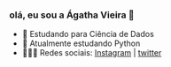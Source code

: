### olá, eu sou a Ágatha Vieira 👋
-  🎲  Estudando para Ciência de Dados
-  🐍  Atualmente estudando Python
-  👩🏽‍💻 Redes sociais: [Instagram](https://www.instagram.com/agathva/?hl=pt-br) | [twitter](https://twitter.com/aga_magalhaes)
